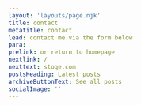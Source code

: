 ```yaml
---
layout: 'layouts/page.njk'
title: contact
metatitle: contact
lead: contact me via the form below
para: 
prelink: or return to homepage
nextlink: /
nexttext: stoqe.com
postsHeading: Latest posts
archiveButtonText: See all posts
socialImage: ''
---
```


